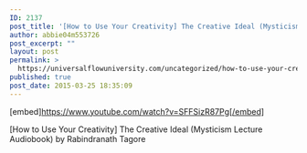 ```yaml
---
ID: 2137
post_title: '[How to Use Your Creativity] The Creative Ideal (Mysticism Lecture Audiobook)'
author: abbie04m553726
post_excerpt: ""
layout: post
permalink: >
  https://universalflowuniversity.com/uncategorized/how-to-use-your-creativity-the-creative-ideal-mysticism-lecture-audiobook/
published: true
post_date: 2015-03-25 18:35:09
---
```

[embed]https://www.youtube.com/watch?v=SFFSizR87Pg[/embed]<br>
<p>[How to Use Your Creativity] The Creative Ideal (Mysticism Lecture Audiobook) by Rabindranath Tagore</p>